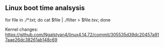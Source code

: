 ## Linux boot time analsysis


for file in ./*.txt; do cat $file | ./filter > $file.tsv;  done

Kernel changes: https://github.com/Ngalstyan4/linux4.14.72/commit/305535d39dc20457a917aae26dc38261ab148c69